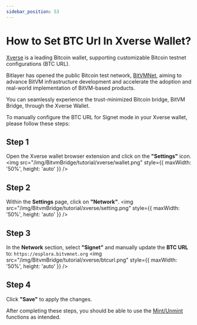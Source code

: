 ```yaml
---
sidebar_position: 53
---
```


# How to Set BTC Url In Xverse Wallet?

[Xverse](https://www.xverse.app/) is a leading Bitcoin wallet, supporting customizable Bitcoin testnet configurations (BTC URL). 

Bitlayer has opened the public Bitcoin test network, [BitVMNet](https://bitvmnet.org), aiming to advance BitVM infrastructure development and accelerate the adoption and real-world implementation of BitVM-based products.

You can seamlessly experience the trust-minimized Bitcoin bridge, BitVM Bridge, through the Xverse Wallet.

To manually configure the BTC URL for Signet mode in your Xverse wallet, please follow these steps:

## Step 1 
Open the Xverse wallet browser extension and click on the **"Settings"** icon.
<img src="/img/BitvmBridge/tutorial/xverse/wallet.png" style={{ maxWidth: '50%', height: 'auto' }}  />

## Step 2
Within the **Settings** page, click on **"Network"**.
<img src="/img/BitvmBridge/tutorial/xverse/setting.png" style={{ maxWidth: '50%', height: 'auto' }}  />

## Step 3
In the **Network** section, select **"Signet"** and manually update the **BTC URL** to: `https://esplora.bitvmnet.org`
<img src="/img/BitvmBridge/tutorial/xverse/btcurl.png" style={{ maxWidth: '50%', height: 'auto' }}  />

## Step 4
Click **"Save"** to apply the changes.

After completing these steps, you should be able to use the [Mint/Unmint](https://bitvmbridge.bitlayer.org) functions as intended.
